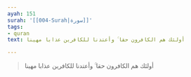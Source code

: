 ```yaml
---
ayah: 151
surah: '[[004-Surah|سورة]]'
tags:
- quran
text: أولئك هم الكافرون حقا ۚ وأعتدنا للكافرين عذابا مهينا

---
```

> أولئك هم الكافرون حقا ۚ وأعتدنا للكافرين عذابا مهينا
